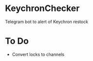 # KeychronChecker
Telegram bot to alert of Keychron restock 

# To Do 

* Convert locks to channels 